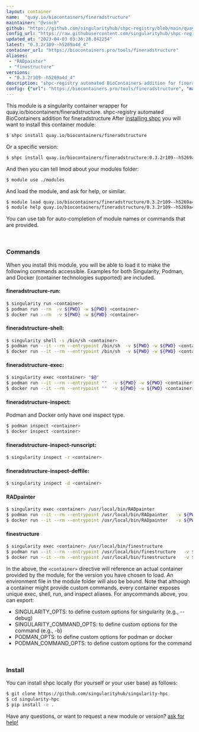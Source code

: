```yaml
---
layout: container
name:  "quay.io/biocontainers/fineradstructure"
maintainer: "@vsoch"
github: "https://github.com/singularityhub/shpc-registry/blob/main/quay.io/biocontainers/fineradstructure/container.yaml"
config_url: "https://raw.githubusercontent.com/singularityhub/shpc-registry/main/quay.io/biocontainers/fineradstructure/container.yaml"
updated_at: "2023-04-03 03:36:28.842254"
latest: "0.3.2r109--h5269a4d_4"
container_url: "https://biocontainers.pro/tools/fineradstructure"
aliases:
 - "RADpainter"
 - "finestructure"
versions:
 - "0.3.2r109--h5269a4d_4"
description: "shpc-registry automated BioContainers addition for fineradstructure"
config: {"url": "https://biocontainers.pro/tools/fineradstructure", "maintainer": "@vsoch", "description": "shpc-registry automated BioContainers addition for fineradstructure", "latest": {"0.3.2r109--h5269a4d_4": "sha256:a1b784484d29614f2da7c53ca3295007e4a6b34bf65969acee22477485856114"}, "tags": {"0.3.2r109--h5269a4d_4": "sha256:a1b784484d29614f2da7c53ca3295007e4a6b34bf65969acee22477485856114"}, "docker": "quay.io/biocontainers/fineradstructure", "aliases": {"RADpainter": "/usr/local/bin/RADpainter", "finestructure": "/usr/local/bin/finestructure"}}
---
```


This module is a singularity container wrapper for quay.io/biocontainers/fineradstructure.
shpc-registry automated BioContainers addition for fineradstructure
After [installing shpc](#install) you will want to install this container module:


```bash
$ shpc install quay.io/biocontainers/fineradstructure
```

Or a specific version:

```bash
$ shpc install quay.io/biocontainers/fineradstructure:0.3.2r109--h5269a4d_4
```

And then you can tell lmod about your modules folder:

```bash
$ module use ./modules
```

And load the module, and ask for help, or similar.

```bash
$ module load quay.io/biocontainers/fineradstructure/0.3.2r109--h5269a4d_4
$ module help quay.io/biocontainers/fineradstructure/0.3.2r109--h5269a4d_4
```

You can use tab for auto-completion of module names or commands that are provided.

<br>

### Commands

When you install this module, you will be able to load it to make the following commands accessible.
Examples for both Singularity, Podman, and Docker (container technologies supported) are included.

#### fineradstructure-run:

```bash
$ singularity run <container>
$ podman run --rm  -v ${PWD} -w ${PWD} <container>
$ docker run --rm  -v ${PWD} -w ${PWD} <container>
```

#### fineradstructure-shell:

```bash
$ singularity shell -s /bin/sh <container>
$ podman run --it --rm --entrypoint /bin/sh  -v ${PWD} -w ${PWD} <container>
$ docker run --it --rm --entrypoint /bin/sh  -v ${PWD} -w ${PWD} <container>
```

#### fineradstructure-exec:

```bash
$ singularity exec <container> "$@"
$ podman run --it --rm --entrypoint ""  -v ${PWD} -w ${PWD} <container> "$@"
$ docker run --it --rm --entrypoint ""  -v ${PWD} -w ${PWD} <container> "$@"
```

#### fineradstructure-inspect:

Podman and Docker only have one inspect type.

```bash
$ podman inspect <container>
$ docker inspect <container>
```

#### fineradstructure-inspect-runscript:

```bash
$ singularity inspect -r <container>
```

#### fineradstructure-inspect-deffile:

```bash
$ singularity inspect -d <container>
```


#### RADpainter

```bash
$ singularity exec <container> /usr/local/bin/RADpainter
$ podman run --it --rm --entrypoint /usr/local/bin/RADpainter   -v ${PWD} -w ${PWD} <container> -c " $@"
$ docker run --it --rm --entrypoint /usr/local/bin/RADpainter   -v ${PWD} -w ${PWD} <container> -c " $@"
```


#### finestructure

```bash
$ singularity exec <container> /usr/local/bin/finestructure
$ podman run --it --rm --entrypoint /usr/local/bin/finestructure   -v ${PWD} -w ${PWD} <container> -c " $@"
$ docker run --it --rm --entrypoint /usr/local/bin/finestructure   -v ${PWD} -w ${PWD} <container> -c " $@"
```



In the above, the `<container>` directive will reference an actual container provided
by the module, for the version you have chosen to load. An environment file in the
module folder will also be bound. Note that although a container
might provide custom commands, every container exposes unique exec, shell, run, and
inspect aliases. For anycommands above, you can export:

 - SINGULARITY_OPTS: to define custom options for singularity (e.g., --debug)
 - SINGULARITY_COMMAND_OPTS: to define custom options for the command (e.g., -b)
 - PODMAN_OPTS: to define custom options for podman or docker
 - PODMAN_COMMAND_OPTS: to define custom options for the command

<br>

### Install

You can install shpc locally (for yourself or your user base) as follows:

```bash
$ git clone https://github.com/singularityhub/singularity-hpc
$ cd singularity-hpc
$ pip install -e .
```

Have any questions, or want to request a new module or version? [ask for help!](https://github.com/singularityhub/singularity-hpc/issues)